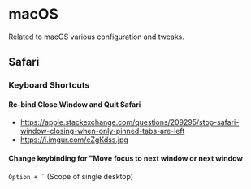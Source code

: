 # macOS

Related to macOS various configuration and tweaks.

## Safari

### Keyboard Shortcuts

#### Re-bind Close Window and Quit Safari

- <https://apple.stackexchange.com/questions/209295/stop-safari-window-closing-when-only-pinned-tabs-are-left>
- <https://i.imgur.com/cZgKdss.jpg>

#### Change keybinding for "Move focus to next window or next window

`` Option + ` `` (Scope of single desktop)
